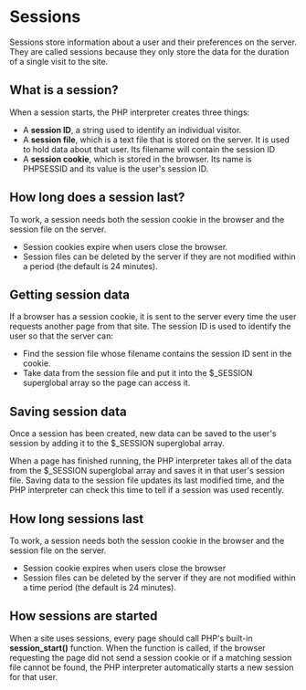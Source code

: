 # Sessions

Sessions store information about a user and their preferences on the server. They are called sessions because they only store the data for the duration of a single visit to the site.

## What is a session?

When a session starts, the PHP interpreter creates three things:
- A **session ID**, a string used to identify an individual visitor.
- A **session file**, which is a text file that is stored on the server. It is used to hold data about that user. Its filename will contain the session ID
- A **session cookie**, which is stored in the browser. Its name is PHPSESSID and its value is the user's session ID.

## How long does a session last?
To work, a session needs both the session cookie in the browser and the session file on the server.

- Session cookies expire when users close the browser.
- Session files can be deleted by the server if they are not modified within a period (the default is 24 minutes).

## Getting session data
If a browser has a session cookie, it is sent to the server every time the user requests another page from that site. The session ID is used to identify the user so that the server can:

- Find the session file whose filename contains the session ID sent in the cookie.
- Take data from the session file and put it into the $_SESSION superglobal array so the page can access it.

## Saving session data
Once a session has been created, new data can be saved to the user's session by adding it to the $_SESSION superglobal array.

When a page has finished running, the PHP interpreter takes all of the data from the $_SESSION superglobal array and saves it in that user's session file. Saving data to the session file updates its last modified time, and the PHP interpreter can check this time to tell if a session was used recently.

## How long sessions last
To work, a session needs both the session cookie in the browser and the session file on the server.

- Session cookie expires when users close the browser
- Session files can be deleted by the server if they are not modified within a time period (the default is 24 minutes).

## How sessions are started
When a site uses sessions, every page should call PHP's built-in **session_start()** function. When the function is called, if the browser requesting the page did not send a session cookie or if a matching session file cannot be found, the PHP interpreter automatically starts a new session for that user.
